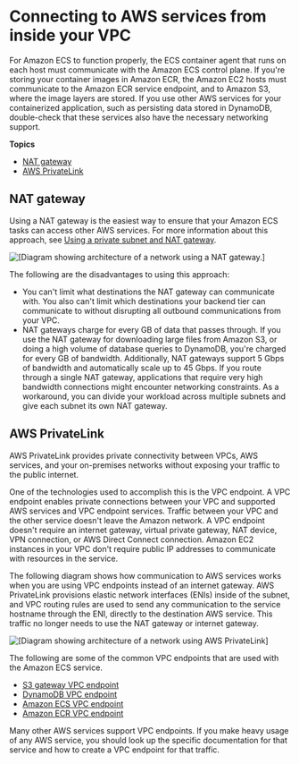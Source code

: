 # Connecting to AWS services from inside your VPC<a name="networking-connecting-vpc"></a>

For Amazon ECS to function properly, the ECS container agent that runs on each host must communicate with the Amazon ECS control plane\. If you're storing your container images in Amazon ECR, the Amazon EC2 hosts must communicate to the Amazon ECR service endpoint, and to Amazon S3, where the image layers are stored\. If you use other AWS services for your containerized application, such as persisting data stored in DynamoDB, double\-check that these services also have the necessary networking support\.

**Topics**
+ [NAT gateway](#networking-connecting-natgateway)
+ [AWS PrivateLink](#networking-connecting-privatelink)

## NAT gateway<a name="networking-connecting-natgateway"></a>

Using a NAT gateway is the easiest way to ensure that your Amazon ECS tasks can access other AWS services\. For more information about this approach, see [Using a private subnet and NAT gateway](networking-outbound.md#networking-private-subnet)\.

![\[Diagram showing architecture of a network using a NAT gateway.\]](http://docs.aws.amazon.com/AmazonECS/latest/bestpracticesguide/images/natgateway.png)

The following are the disadvantages to using this approach:
+ You can't limit what destinations the NAT gateway can communicate with\. You also can't limit which destinations your backend tier can communicate to without disrupting all outbound communications from your VPC\.
+ NAT gateways charge for every GB of data that passes through\. If you use the NAT gateway for downloading large files from Amazon S3, or doing a high volume of database queries to DynamoDB, you're charged for every GB of bandwidth\. Additionally, NAT gateways support 5 Gbps of bandwidth and automatically scale up to 45 Gbps\. If you route through a single NAT gateway, applications that require very high bandwidth connections might encounter networking constraints\. As a workaround, you can divide your workload across multiple subnets and give each subnet its own NAT gateway\.

## AWS PrivateLink<a name="networking-connecting-privatelink"></a>

AWS PrivateLink provides private connectivity between VPCs, AWS services, and your on\-premises networks without exposing your traffic to the public internet\.

One of the technologies used to accomplish this is the VPC endpoint\. A VPC endpoint enables private connections between your VPC and supported AWS services and VPC endpoint services\. Traffic between your VPC and the other service doesn't leave the Amazon network\. A VPC endpoint doesn't require an internet gateway, virtual private gateway, NAT device, VPN connection, or AWS Direct Connect connection\. Amazon EC2 instances in your VPC don't require public IP addresses to communicate with resources in the service\.

The following diagram shows how communication to AWS services works when you are using VPC endpoints instead of an internet gateway\. AWS PrivateLink provisions elastic network interfaces \(ENIs\) inside of the subnet, and VPC routing rules are used to send any communication to the service hostname through the ENI, directly to the destination AWS service\. This traffic no longer needs to use the NAT gateway or internet gateway\.

![\[Diagram showing architecture of a network using AWS PrivateLink\]](http://docs.aws.amazon.com/AmazonECS/latest/bestpracticesguide/images/endpointaccess-multiple.png)

The following are some of the common VPC endpoints that are used with the Amazon ECS service\.
+ [S3 gateway VPC endpoint](https://docs.aws.amazon.com/vpc/latest/userguide/vpc-endpoints-s3.html)
+ [DynamoDB VPC endpoint](https://docs.aws.amazon.com/amazondynamodb/latest/developerguide/vpc-endpoints-dynamodb.html)
+ [Amazon ECS VPC endpoint](https://docs.aws.amazon.com/AmazonECS/latest/developerguide/vpc-endpoints.html)
+ [Amazon ECR VPC endpoint](https://docs.aws.amazon.com/AmazonECR/latest/userguide/vpc-endpoints.html)

Many other AWS services support VPC endpoints\. If you make heavy usage of any AWS service, you should look up the specific documentation for that service and how to create a VPC endpoint for that traffic\.